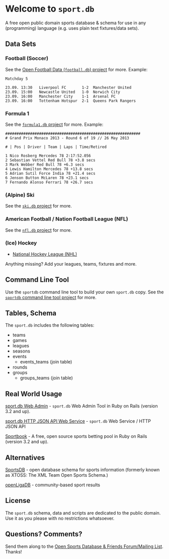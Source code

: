 # Welcome to `sport.db`

A free open public domain sports database & schema
for use in any (programming) language
(e.g. uses plain text fixtures/data sets). 


## Data Sets

### Football (Soccer)

See the [Open Football Data (`football.db`) project](https://github.com/openfootball) for more.
Example:

~~~
Matchday 5

23.09. 13:30   Liverpool FC       1-2  Manchester United
23.09. 15:00   Newcastle United   1-0  Norwich City
23.09. 16:00   Manchester City    1-1  Arsenal FC
23.09. 16:00   Tottenham Hotspur  2-1  Queens Park Rangers
~~~

### Formula 1

See the [`formula1.db` project](https://github.com/geraldb/formula1.db) for more.
Example:

~~~
############################################################
# Grand Prix Monaco 2013 - Round 6 of 19 // 26 May 2013 

# | Pos | Driver | Team | Laps | Time/Retired

1 Nico Rosberg Mercedes 78 2:17:52.056
2 Sebastian Vettel Red Bull 78 +3.8 secs
3 Mark Webber Red Bull 78 +6.3 secs
4 Lewis Hamilton Mercedes 78 +13.8 secs
5 Adrian Sutil Force India 78 +21.4 secs
6 Jenson Button McLaren 78 +23.1 secs
7 Fernando Alonso Ferrari 78 +26.7 secs
~~~

### (Alpine) Ski 

See the [`ski.db` project](https://github.com/geraldb/ski.db) for more.


### American Football / Nation Football League (NFL)

See the [`nfl.db` project](https://github.com/geraldb/nfl.db) for more.


### (Ice) Hockey

* [National Hockey League (NHL)](https://github.com/geraldb/sport.db/tree/master/nhl)


Anything missing? Add your leagues, teams, fixtures and more.



## Command Line Tool

Use the `sportdb` command line tool to build your own `sport.db` copy.
See the [`sportdb` command line tool project](https://github.com/geraldb/sport.db.ruby) for more.



## Tables, Schema

The `sport.db` includes the following tables:

* teams
* games
* leagues
* seasons
* events
  * events_teams (join table)
* rounds
* groups
  * groups_teams (join table)



## Real World Usage

[sport.db Web Admin](https://github.com/geraldb/sport.db.admin) - `sport.db` Web Admin Tool in Ruby on Rails (version 3.2 and up).

[sport.db HTTP JSON API Web Service](https://github.com/geraldb/sport.db.ruby) -  `sport.db` Web Service / HTTP JSON API

[Sportbook](https://github.com/openbookie/sportbook) - A free, open source sports betting pool in Ruby on Rails (version 3.2 and up). 


## Alternatives

[SportsDB](http://www.sportsdb.org)  - open database schema for sports information (formerly known as XTOSS: The XML Team Open Sports Schema.)

[openLigaDB](http://www.openligadb.de) -  community-based sport results


## License

The `sport.db` schema, data and scripts are dedicated to the public domain.
Use it as you please with no restrictions whatsoever.

## Questions? Comments?

Send them along to the [Open Sports Database & Friends Forum/Mailing List](http://groups.google.com/group/opensport).
Thanks!

